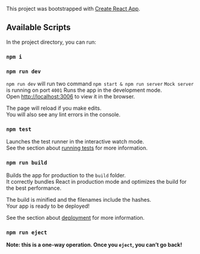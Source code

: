 This project was bootstrapped with [Create React App](https://github.com/facebook/create-react-app).

## Available Scripts

In the project directory, you can run:

### `npm i`

### `npm run dev`
`npm run dev` will run two command `npm start & npm run server`
`Mock server` is running on port `4001`
Runs the app in the development mode.<br>
Open [http://localhost:3006](http://localhost:3006) to view it in the browser.

The page will reload if you make edits.<br>
You will also see any lint errors in the console.

### `npm test`

Launches the test runner in the interactive watch mode.<br>
See the section about [running tests](https://facebook.github.io/create-react-app/docs/running-tests) for more information.

### `npm run build`

Builds the app for production to the `build` folder.<br>
It correctly bundles React in production mode and optimizes the build for the best performance.

The build is minified and the filenames include the hashes.<br>
Your app is ready to be deployed!

See the section about [deployment](https://facebook.github.io/create-react-app/docs/deployment) for more information.

### `npm run eject`

**Note: this is a one-way operation. Once you `eject`, you can’t go back!**
